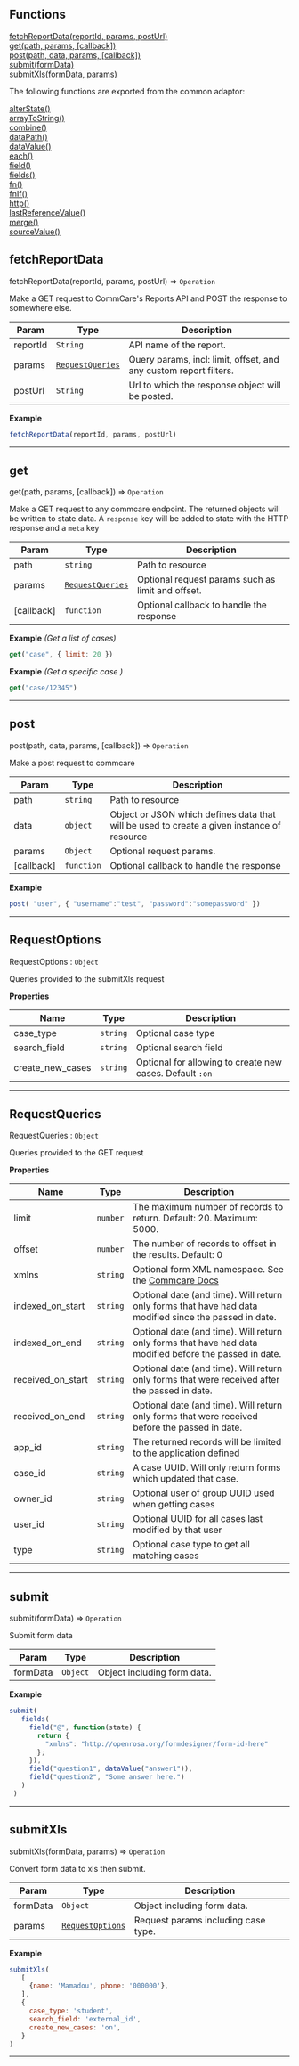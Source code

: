 ## Functions

<dl>
<dt>
    <a href="#fetchreportdata">fetchReportData(reportId, params, postUrl)</a></dt>
<dt>
    <a href="#get">get(path, params, [callback])</a></dt>
<dt>
    <a href="#post">post(path, data, params, [callback])</a></dt>
<dt>
    <a href="#submit">submit(formData)</a></dt>
<dt>
    <a href="#submitxls">submitXls(formData, params)</a></dt>
</dl>

The following functions are exported from the common adaptor:
<dl>
<dt>
    <a href="/adaptors/packages/common-docs#alterstate">alterState()</a>
</dt>
<dt>
    <a href="/adaptors/packages/common-docs#arraytostring">arrayToString()</a>
</dt>
<dt>
    <a href="/adaptors/packages/common-docs#combine">combine()</a>
</dt>
<dt>
    <a href="/adaptors/packages/common-docs#datapath">dataPath()</a>
</dt>
<dt>
    <a href="/adaptors/packages/common-docs#datavalue">dataValue()</a>
</dt>
<dt>
    <a href="/adaptors/packages/common-docs#each">each()</a>
</dt>
<dt>
    <a href="/adaptors/packages/common-docs#field">field()</a>
</dt>
<dt>
    <a href="/adaptors/packages/common-docs#fields">fields()</a>
</dt>
<dt>
    <a href="/adaptors/packages/common-docs#fn">fn()</a>
</dt>
<dt>
    <a href="/adaptors/packages/common-docs#fnif">fnIf()</a>
</dt>
<dt>
    <a href="/adaptors/packages/common-docs#http">http()</a>
</dt>
<dt>
    <a href="/adaptors/packages/common-docs#lastreferencevalue">lastReferenceValue()</a>
</dt>
<dt>
    <a href="/adaptors/packages/common-docs#merge">merge()</a>
</dt>
<dt>
    <a href="/adaptors/packages/common-docs#sourcevalue">sourceValue()</a>
</dt></dl>

## fetchReportData

fetchReportData(reportId, params, postUrl) ⇒ <code>Operation</code>

Make a GET request to CommCare's Reports API
and POST the response to somewhere else.


| Param | Type | Description |
| --- | --- | --- |
| reportId | <code>String</code> | API name of the report. |
| params | [<code>RequestQueries</code>](#requestqueries) | Query params, incl: limit, offset, and any custom report filters. |
| postUrl | <code>String</code> | Url to which the response object will be posted. |

**Example**  
```js
fetchReportData(reportId, params, postUrl)
```

* * *

## get

get(path, params, [callback]) ⇒ <code>Operation</code>

Make a GET request to any commcare endpoint. The returned objects will be written to state.data.
A `response` key will be added to state with the HTTP response and a `meta` key


| Param | Type | Description |
| --- | --- | --- |
| path | <code>string</code> | Path to resource |
| params | [<code>RequestQueries</code>](#requestqueries) | Optional request params such as limit and offset. |
| [callback] | <code>function</code> | Optional callback to handle the response |

**Example** *(Get a list of cases)*  
```js
get("case", { limit: 20 })
```
**Example** *(Get a specific case )*  
```js
get("case/12345")
```

* * *

## post

post(path, data, params, [callback]) ⇒ <code>Operation</code>

Make a post request to commcare


| Param | Type | Description |
| --- | --- | --- |
| path | <code>string</code> | Path to resource |
| data | <code>object</code> | Object or JSON which defines data that will be used to create a given instance of resource |
| params | <code>Object</code> | Optional request params. |
| [callback] | <code>function</code> | Optional callback to handle the response |

**Example**  
```js
post( "user", { "username":"test", "password":"somepassword" })
```

* * *

## RequestOptions

RequestOptions : <code>Object</code>

Queries provided to the submitXls request

**Properties**

| Name | Type | Description |
| --- | --- | --- |
| case_type | <code>string</code> | Optional case type |
| search_field | <code>string</code> | Optional search field |
| create_new_cases | <code>string</code> | Optional for allowing to create new cases. Default `:on` |


* * *

## RequestQueries

RequestQueries : <code>Object</code>

Queries provided to the GET request

**Properties**

| Name | Type | Description |
| --- | --- | --- |
| limit | <code>number</code> | The maximum number of records to return. Default: 20. Maximum: 5000. |
| offset | <code>number</code> | The number of records to offset in the results. Default: 0 |
| xmlns | <code>string</code> | Optional form XML namespace. See the [Commcare Docs](https://dimagi.atlassian.net/wiki/spaces/commcarepublic/pages/2143979045/Finding+a+Form%27s+XMLNS) |
| indexed_on_start | <code>string</code> | Optional date (and time). Will return only forms that have had data modified since the passed in date. |
| indexed_on_end | <code>string</code> | Optional date (and time). Will return only forms that have had data modified before the passed in date. |
| received_on_start | <code>string</code> | Optional date (and time). Will return only forms that were received after the passed in date. |
| received_on_end | <code>string</code> | Optional date (and time). Will return only forms that were received before the passed in date. |
| app_id | <code>string</code> | The returned records will be limited to the application defined |
| case_id | <code>string</code> | A case UUID.  Will only return forms which updated that case. |
| owner_id | <code>string</code> | Optional user of group UUID used when getting cases |
| user_id | <code>string</code> | Optional UUID for all cases last modified by that user |
| type | <code>string</code> | Optional case type to get all matching cases |


* * *

## submit

submit(formData) ⇒ <code>Operation</code>

Submit form data


| Param | Type | Description |
| --- | --- | --- |
| formData | <code>Object</code> | Object including form data. |

**Example**  
```js
submit(
   fields(
     field("@", function(state) {
       return {
         "xmlns": "http://openrosa.org/formdesigner/form-id-here"
       };
     }),
     field("question1", dataValue("answer1")),
     field("question2", "Some answer here.")
   )
 )
```

* * *

## submitXls

submitXls(formData, params) ⇒ <code>Operation</code>

Convert form data to xls then submit.


| Param | Type | Description |
| --- | --- | --- |
| formData | <code>Object</code> | Object including form data. |
| params | [<code>RequestOptions</code>](#requestoptions) | Request params including case type. |

**Example**  
```js
submitXls(
   [
     {name: 'Mamadou', phone: '000000'},
   ],
   {
     case_type: 'student',
     search_field: 'external_id',
     create_new_cases: 'on',
   }
)
```

* * *

